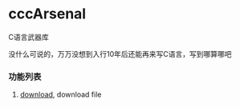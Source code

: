 # cccArsenal
C语言武器库

没什么可说的，万万没想到入行10年后还能再来写C语言，写到哪算哪吧

### 功能列表
1. [download](./download/download.c), download file
